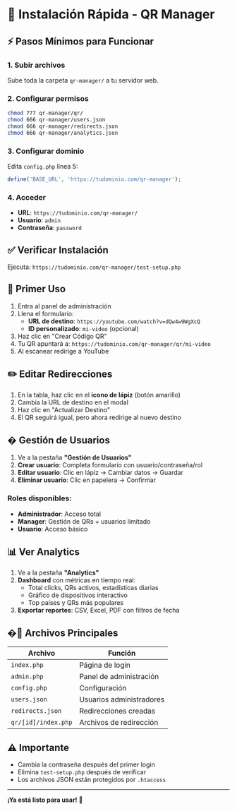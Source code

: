 # 🚀 Instalación Rápida - QR Manager

## ⚡ Pasos Mínimos para Funcionar

### 1. Subir archivos
Sube toda la carpeta `qr-manager/` a tu servidor web.

### 2. Configurar permisos
```bash
chmod 777 qr-manager/qr/
chmod 666 qr-manager/users.json
chmod 666 qr-manager/redirects.json
chmod 666 qr-manager/analytics.json
```

### 3. Configurar dominio
Edita `config.php` línea 5:
```php
define('BASE_URL', 'https://tudominio.com/qr-manager');
```

### 4. Acceder
- **URL**: `https://tudominio.com/qr-manager/`
- **Usuario**: `admin`
- **Contraseña**: `password`

## ✅ Verificar Instalación

Ejecuta: `https://tudominio.com/qr-manager/test-setup.php`

## 🎯 Primer Uso

1. Entra al panel de administración
2. Llena el formulario:
   - **URL de destino**: `https://youtube.com/watch?v=dQw4w9WgXcQ`
   - **ID personalizado**: `mi-video` (opcional)
3. Haz clic en "Crear Código QR"
4. Tu QR apuntará a: `https://tudominio.com/qr-manager/qr/mi-video`
5. Al escanear redirige a YouTube

## ✏️ Editar Redirecciones

1. En la tabla, haz clic en el **ícono de lápiz** (botón amarillo)
2. Cambia la URL de destino en el modal
3. Haz clic en "Actualizar Destino"
4. El QR seguirá igual, pero ahora redirige al nuevo destino

## � Gestión de Usuarios

1. Ve a la pestaña **"Gestión de Usuarios"**
2. **Crear usuario**: Completa formulario con usuario/contraseña/rol
3. **Editar usuario**: Clic en lápiz → Cambiar datos → Guardar
4. **Eliminar usuario**: Clic en papelera → Confirmar

### Roles disponibles:
- **Administrador**: Acceso total
- **Manager**: Gestión de QRs + usuarios limitado  
- **Usuario**: Acceso básico

## 📊 Ver Analytics

1. Ve a la pestaña **"Analytics"**
2. **Dashboard** con métricas en tiempo real:
   - Total clicks, QRs activos, estadísticas diarias
   - Gráfico de dispositivos interactivo  
   - Top países y QRs más populares
3. **Exportar reportes**: CSV, Excel, PDF con filtros de fecha

## �🔧 Archivos Principales

| Archivo | Función |
|---------|---------|
| `index.php` | Página de login |
| `admin.php` | Panel de administración |
| `config.php` | Configuración |
| `users.json` | Usuarios administradores |
| `redirects.json` | Redirecciones creadas |
| `qr/[id]/index.php` | Archivos de redirección |

## ⚠️ Importante

- Cambia la contraseña después del primer login
- Elimina `test-setup.php` después de verificar
- Los archivos JSON están protegidos por `.htaccess`

---

**¡Ya está listo para usar! 🎉**